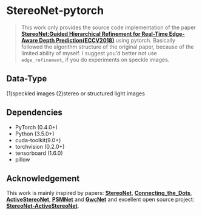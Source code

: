 # StereoNet-pytorch
> This work only provides the source code implementation of the paper **[StereoNet:Guided Hierarchical Refinement for Real-Time Edge-Aware Depth Prediction(ECCV2018)](https://www.researchgate.net/publication/326495585_StereoNet_Guided_Hierarchical_Refinement_for_Real-Time_Edge-Aware_Depth_Prediction)** using pytorch. Basically followed the algorithm structure of the original paper, because of the limited ability of myself. I suggest you'd better not use `edge_refinement`, if you do experiments on speckle images.
 
## Data-Type
(1)speckled images
(2)stereo or structured light images

## Dependencies
+ PyTorch (0.4.0+)
+ Python (3.5.0+)
+ cuda-toolkit(9.0+)
+ torchvision (0.2.0+)
+ tensorboard (1.6.0)
+ pillow


## Acknowledgement
This work is mainly inspired by papers: **[StereoNet](https://www.researchgate.net/publication/326495585_StereoNet_Guided_Hierarchical_Refinement_for_Real-Time_Edge-Aware_Depth_Prediction)**, **[Connecting_the_Dots](https://github.com/autonomousvision/connecting_the_dots)**, **[ActiveStereoNet](http://asn.cs.princeton.edu/)**, **[PSMNet](https://github.com/JiaRenChang/PSMNet)** and **[GwcNet](https://github.com/xy-guo/GwcNet)** and excellent open source project: **[StereoNet-ActiveStereoNet](https://github.com/meteorshowers/StereoNet-ActiveStereoNet)**.
